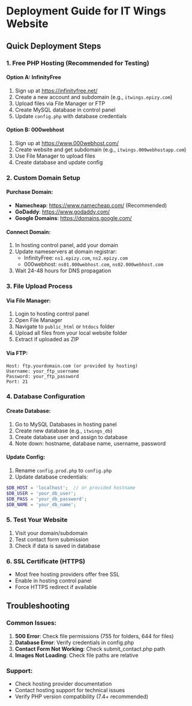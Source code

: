 # Deployment Guide for IT Wings Website

## Quick Deployment Steps

### 1. Free PHP Hosting (Recommended for Testing)

#### Option A: InfinityFree
1. Sign up at https://infinityfree.net/
2. Create a new account and subdomain (e.g., `itwings.epizy.com`)
3. Upload files via File Manager or FTP
4. Create MySQL database in control panel
5. Update `config.php` with database credentials

#### Option B: 000webhost
1. Sign up at https://www.000webhost.com/
2. Create website and get subdomain (e.g., `itwings.000webhostapp.com`)
3. Use File Manager to upload files
4. Create database and update config

### 2. Custom Domain Setup

#### Purchase Domain:
- **Namecheap**: https://www.namecheap.com/ (Recommended)
- **GoDaddy**: https://www.godaddy.com/
- **Google Domains**: https://domains.google.com/

#### Connect Domain:
1. In hosting control panel, add your domain
2. Update nameservers at domain registrar:
   - InfinityFree: `ns1.epizy.com`, `ns2.epizy.com`
   - 000webhost: `ns01.000webhost.com`, `ns02.000webhost.com`
3. Wait 24-48 hours for DNS propagation

### 3. File Upload Process

#### Via File Manager:
1. Login to hosting control panel
2. Open File Manager
3. Navigate to `public_html` or `htdocs` folder
4. Upload all files from your local website folder
5. Extract if uploaded as ZIP

#### Via FTP:
```
Host: ftp.yourdomain.com (or provided by hosting)
Username: your_ftp_username
Password: your_ftp_password
Port: 21
```

### 4. Database Configuration

#### Create Database:
1. Go to MySQL Databases in hosting panel
2. Create new database (e.g., `itwings_db`)
3. Create database user and assign to database
4. Note down: hostname, database name, username, password

#### Update Config:
1. Rename `config.prod.php` to `config.php`
2. Update database credentials:
```php
$DB_HOST = 'localhost';  // or provided hostname
$DB_USER = 'your_db_user';
$DB_PASS = 'your_db_password';
$DB_NAME = 'your_db_name';
```

### 5. Test Your Website
1. Visit your domain/subdomain
2. Test contact form submission
3. Check if data is saved in database

### 6. SSL Certificate (HTTPS)
- Most free hosting providers offer free SSL
- Enable in hosting control panel
- Force HTTPS redirect if available

## Troubleshooting

### Common Issues:
1. **500 Error**: Check file permissions (755 for folders, 644 for files)
2. **Database Error**: Verify credentials in config.php
3. **Contact Form Not Working**: Check submit_contact.php path
4. **Images Not Loading**: Check file paths are relative

### Support:
- Check hosting provider documentation
- Contact hosting support for technical issues
- Verify PHP version compatibility (7.4+ recommended)
